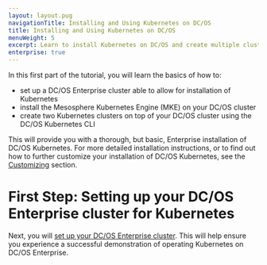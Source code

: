 ```yaml
---
layout: layout.pug
navigationTitle: Installing and Using Kubernetes on DC/OS
title: Installing and Using Kubernetes on DC/OS
menuWeight: 5
excerpt: Learn to install Kubernetes on DC/OS and create multiple clusters
enterprise: true
---
```


<!-- This source repo for this topic is https://github.com/mesosphere/dcos-kubernetes-cluster -->

In this first part of the tutorial, you will learn the basics of how to:

  - set up a DC/OS Enterprise cluster able to allow for installation of Kubernetes
  - install the Mesosphere Kubernetes Engine (MKE) on your DC/OS cluster
  - create two Kubernetes clusters on top of your DC/OS cluster using the DC/OS Kubernetes CLI

This will provide you with a thorough, but basic, Enterprise installation of DC/OS Kubernetes. For more detailed installation instructions, or to find out how to further customize your installation of DC/OS Kubernetes, see the [Customizing](/services/kubernetes/test/operations/customizing-install/) section.

# First Step: Setting up your DC/OS Enterprise cluster for Kubernetes

Next, you will [set up your DC/OS Enterprise cluster](/services/kubernetes/test/getting-started/provision-install/setting-up/). This will help ensure you experience a successful demonstration of operating Kubernetes on DC/OS Enterprise.
